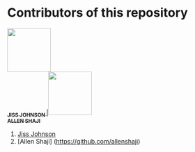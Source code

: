 # Contributors of this repository
<!--
To add your name to the repository contributors, Use this template below:
[<img src="Link To Github Picture" width="100px;"/><br /><sub><b> Your Name Goes Here </b></sub>]( http://Your Github Link )
When you modified the template you need to add them to the spaces between the "|"
-->


[<img src="https://avatars.githubusercontent.com/JISSJOHNSON" width="100px;"/><br /><sub><b> JISS JOHNSON </b></sub>]( https://github.com/JISSJOHNSON )|[<img src="https://avatars.githubusercontent.com/allenshaji" width="100px;"/><br /><sub><b> ALLEN SHAJI </b></sub>]( https://github.com/allenshaji )

1. [Jiss Johnson](https://github.com/JISSJOHNSON)
2. [Allen Shaji] (https://github.com/allenshaji)
